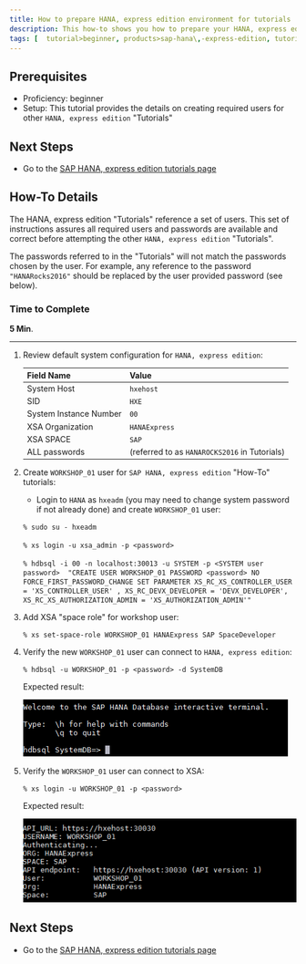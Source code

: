 ```yaml
---
title: How to prepare HANA, express edition environment for tutorials
description: This how-to shows you how to prepare your HANA, express edition for executing the other Tutorials.
tags: [  tutorial>beginner, products>sap-hana\,-express-edition, tutorial>how-to ]
---
```


## Prerequisites  
 - Proficiency: beginner
 - Setup: This tutorial provides the details on creating required users for other `HANA, express edition` "Tutorials"

## Next Steps
 - Go to the [SAP HANA, express edition tutorials page](http://www.sap.com/developer/topics/sap-hana-express.tutorials.html)

## How-To Details
The HANA, express edition "Tutorials" reference a set of users. This set of instructions assures all required users and passwords are available and correct before attempting the other `HANA, express edition` "Tutorials".

The passwords referred to in the "Tutorials" will not match the passwords chosen by the user. For example, any reference to the password `"HANARocks2016"` should be replaced by the user provided password (see below).

### Time to Complete
**5 Min**.

---

1. Review default system configuration for `HANA, express edition`:

    Field Name               | Value
    :---------------------   | :-------------
    System Host              | `hxehost` 
    SID                      | `HXE`
    System Instance Number   | `00`
    XSA Organization         | `HANAExpress`
    XSA SPACE                | `SAP`
    ALL passwords            | <user defined> (referred to as `HANAROCKS2016` in Tutorials)
    

2. Create `WORKSHOP_01` user for `SAP HANA, express edition` "How-To" tutorials:

    - Login to `HANA` as `hxeadm`  (you may need to change system password if not already done) and create `WORKSHOP_01` user:

    ```
    % sudo su - hxeadm

    % xs login -u xsa_admin -p <password>

    % hdbsql -i 00 -n localhost:30013 -u SYSTEM -p <SYSTEM user password>  "CREATE USER WORKSHOP_01 PASSWORD <password> NO FORCE_FIRST_PASSWORD_CHANGE SET PARAMETER XS_RC_XS_CONTROLLER_USER = 'XS_CONTROLLER_USER' , XS_RC_DEVX_DEVELOPER = 'DEVX_DEVELOPER', XS_RC_XS_AUTHORIZATION_ADMIN = 'XS_AUTHORIZATION_ADMIN'"
    ```

3. Add XSA "space role" for workshop user:

    ```
    % xs set-space-role WORKSHOP_01 HANAExpress SAP SpaceDeveloper
    ```

4. Verify the new `WORKSHOP_01` user can connect to `HANA, express edition`:

    ```
    % hdbsql -u WORKSHOP_01 -p <password> -d SystemDB
    ```

    Expected result:

    ![image 1](1.PNG)

5. Verify the `WORKSHOP_01` user can connect to XSA:

    ```
    % xs login -u WORKSHOP_01 -p <password>
    ```

    Expected result:

    ![image 1](2.PNG)

## Next Steps
 - Go to the [SAP HANA, express edition tutorials page](http://www.sap.com/developer/topics/sap-hana-express.tutorials.html)
